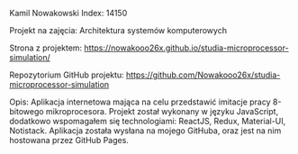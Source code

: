 Kamil Nowakowski
Index: 14150

Projekt na zajęcia:
Architektura systemów komputerowych

Strona z projektem:
https://nowakooo26x.github.io/studia-microprocessor-simulation/

Repozytorium GitHub projektu:
https://github.com/Nowakooo26x/studia-microprocessor-simulation

Opis:
Aplikacja internetowa mająca na celu przedstawić imitacje pracy 8-bitowego mikroprocesora. 
Projekt został wykonany w języku JavaScript, dodatkowo wspomagałem się technologiami: ReactJS, Redux, Material-UI, Notistack.
Aplikacja została wysłana na mojego GitHuba, oraz jest na nim hostowana przez GitHub Pages.
